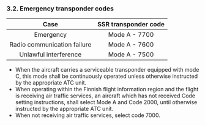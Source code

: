 ### 3.2. **Emergency transponder codes**

|            Case             | SSR transponder code |
| :-------------------------: | :------------------: |
|          Emergency          |    Mode A - 7700     |
| Radio communication failure |    Mode A - 7600     |
|    Unlawful interference    |    Mode A - 7500     |

- When the aircraft carries a serviceable transponder equipped with mode C, this mode shall be continuously operated unless otherwise instructed by the appropriate ATC unit.
- When operating within the Finnish flight information region and the flight is receiving air traffic services, an aircraft which has not received Code setting instructions, shall select Mode A and Code 2000, until otherwise instructed by the appropriate ATC unit.
- When not receiving air traffic services, select code 7000.